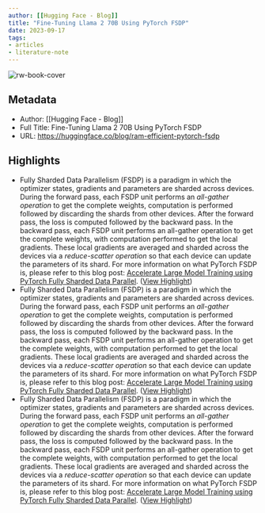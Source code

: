 ```yaml
---
author: [[Hugging Face - Blog]]
title: "Fine-Tuning Llama 2 70B Using PyTorch FSDP"
date: 2023-09-17
tags: 
- articles
- literature-note
---
```

![rw-book-cover](https://huggingface.co/front/thumbnails/v2-2.png)

## Metadata
- Author: [[Hugging Face - Blog]]
- Full Title: Fine-Tuning Llama 2 70B Using PyTorch FSDP
- URL: https://huggingface.co/blog/ram-efficient-pytorch-fsdp

## Highlights
- Fully Sharded Data Parallelism (FSDP) is a paradigm in which the optimizer states, gradients and parameters are sharded across devices. During the forward pass, each FSDP unit performs an *all-gather operation* to get the complete weights, computation is performed followed by discarding the shards from other devices. After the forward pass, the loss is computed followed by the backward pass. In the backward pass, each FSDP unit performs an all-gather operation to get the complete weights, with computation performed to get the local gradients. These local gradients are averaged and sharded across the devices via a *reduce-scatter operation* so that each device can update the parameters of its shard. For more information on what PyTorch FSDP is, please refer to this blog post: [Accelerate Large Model Training using PyTorch Fully Sharded Data Parallel](https://huggingface.co/blog/pytorch-fsdp). ([View Highlight](https://read.readwise.io/read/01ha87jwshht5ga41vb6afsye8))
- Fully Sharded Data Parallelism (FSDP) is a paradigm in which the optimizer states, gradients and parameters are sharded across devices. During the forward pass, each FSDP unit performs an *all-gather operation* to get the complete weights, computation is performed followed by discarding the shards from other devices. After the forward pass, the loss is computed followed by the backward pass. In the backward pass, each FSDP unit performs an all-gather operation to get the complete weights, with computation performed to get the local gradients. These local gradients are averaged and sharded across the devices via a *reduce-scatter operation* so that each device can update the parameters of its shard. For more information on what PyTorch FSDP is, please refer to this blog post: [Accelerate Large Model Training using PyTorch Fully Sharded Data Parallel](https://huggingface.co/blog/pytorch-fsdp). ([View Highlight](https://read.readwise.io/read/01ha87jz3y66ejhxs7x4483qw0))
- Fully Sharded Data Parallelism (FSDP) is a paradigm in which the optimizer states, gradients and parameters are sharded across devices. During the forward pass, each FSDP unit performs an *all-gather operation* to get the complete weights, computation is performed followed by discarding the shards from other devices. After the forward pass, the loss is computed followed by the backward pass. In the backward pass, each FSDP unit performs an all-gather operation to get the complete weights, with computation performed to get the local gradients. These local gradients are averaged and sharded across the devices via a *reduce-scatter operation* so that each device can update the parameters of its shard. For more information on what PyTorch FSDP is, please refer to this blog post: [Accelerate Large Model Training using PyTorch Fully Sharded Data Parallel](https://huggingface.co/blog/pytorch-fsdp). ([View Highlight](https://read.readwise.io/read/01ha87k1m2wx85wqag3402j590))
